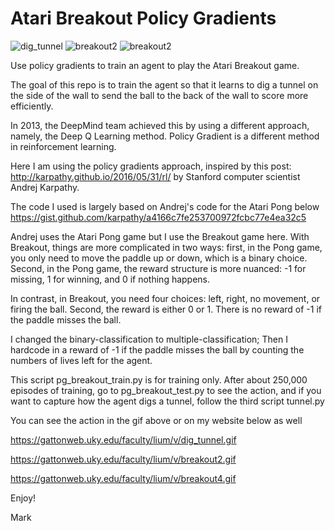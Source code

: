 # Atari Breakout Policy Gradients
![dig_tunnel](https://user-images.githubusercontent.com/50116107/132134465-a45448b8-120e-4928-8901-9d2ec6a54afb.gif)  ![breakout2](https://user-images.githubusercontent.com/50116107/133264627-dbdf7f04-fab6-458f-98a5-3d1b329e1b5b.gif)   ![breakout2](https://user-images.githubusercontent.com/50116107/132328577-256d3026-aea9-4897-8d59-b4886308ba65.gif)


Use policy gradients to train an agent to play the Atari Breakout game.


The goal of this repo is to train the agent so that it learns to dig a tunnel on the side
of the wall to send the ball to the back of the wall to score more efficiently.

In 2013, the DeepMind team achieved this by using a different approach, namely,
the Deep Q Learning method. Policy Gradient is a different method in reinforcement learning.

Here I am using the policy gradients approach, inspired by this post:
http://karpathy.github.io/2016/05/31/rl/
by Stanford computer scientist Andrej Karpathy.

The code I used is largely based on Andrej's code for the Atari Pong below
https://gist.github.com/karpathy/a4166c7fe253700972fcbc77e4ea32c5

Andrej uses the Atari Pong game but I use the Breakout game here. 
With Breakout, things are more complicated in two ways: 
first, in the Pong game, you only need to move the 
paddle up or down, which is a binary choice. Second, in the Pong game,
the reward structure is more nuanced: -1 for missing,
1 for winning, and 0 if nothing happens. 

In contrast, in Breakout, you need four choices: left, right, no movement, 
or firing the ball. Second, the reward is either 0 or 1. There is no reward
of -1 if the paddle misses the ball.

I changed the binary-classification to multiple-classification; 
Then I hardcode in a reward of -1 if the paddle misses the ball by counting 
the numbers of lives left for the agent. 

This script pg_breakout_train.py is for training only.
After about 250,000 episodes of training, go to pg_breakout_test.py to see 
the action, and if you want to capture how the agent digs a tunnel, follow the 
third script tunnel.py

You can see the action in the gif above or on my website below as well

https://gattonweb.uky.edu/faculty/lium/v/dig_tunnel.gif

https://gattonweb.uky.edu/faculty/lium/v/breakout2.gif

https://gattonweb.uky.edu/faculty/lium/v/breakout4.gif
 
Enjoy!

Mark
